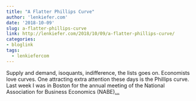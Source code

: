 ```yaml
---
title: "A Flatter Phillips Curve"
author: 'lenkiefer.com'
date: '2018-10-09'
slug: a-flatter-phillips-curve
link: http://lenkiefer.com/2018/10/09/a-flatter-phillips-curve/
categories:
- bloglink
tags:
  - lenkiefercom
---
```


Supply and demand, isoquants, indifference, the lists goes on. Economists love curves. One attracting extra attention these days is the Phillips curve. Last week I was in Boston for the annual meeting of the National Association for Business Economics (NABE)[... <i class="fas fa-external-link-alt"></i>](http://lenkiefer.com/2018/10/09/a-flatter-phillips-curve/)

